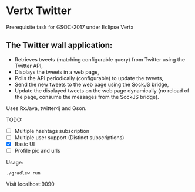 # Vertx Twitter
Prerequisite task for GSOC-2017 under Eclipse Vertx

<h2>The Twitter wall application:</h2>

* Retrieves tweets (matching configurable query) from Twitter using the Twitter API,
* Displays the tweets in a web page,
* Polls the API periodically (configurable) to update the tweets,
* Send the new tweets to the web page using the SockJS bridge,
* Update the displayed tweets on the web page dynamically (no reload of the page, consume the messages from the SockJS bridge).

Uses RxJava, twitter4j and Gson.

TODO: 
- [ ] Multiple hashtags subscription
- [ ] Multiple user support (Distinct subscriptions)
- [x] Basic UI
- [ ] Profile pic and urls

Usage:
```
./gradlew run
```
Visit localhost:9090
